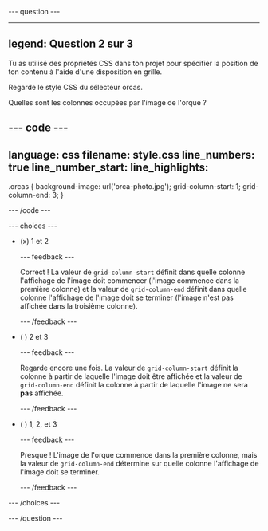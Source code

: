--- question ---

---
legend: Question 2 sur 3
---

Tu as utilisé des propriétés CSS dans ton projet pour spécifier la position de ton contenu à l'aide d'une disposition en grille.

Regarde le style CSS du sélecteur orcas.

Quelles sont les colonnes occupées par l'image de l'orque ?

--- code ---
---
language: css
filename: style.css
line_numbers: true
line_number_start: 
line_highlights: 
---

.orcas {
  background-image: url('orca-photo.jpg');
  grid-column-start: 1;
  grid-column-end: 3;
}

--- /code ---

--- choices ---

- (x) 1 et 2

  --- feedback ---

  Correct ! La valeur de `grid-column-start` définit dans quelle colonne l'affichage de l'image doit commencer (l'image commence dans la première colonne) et la valeur de `grid-column-end` définit dans quelle colonne l'affichage de l'image doit se terminer (l'image n'est pas affichée dans la troisième colonne).

  --- /feedback ---

- ( ) 2 et 3

  --- feedback ---

  Regarde encore une fois. La valeur de `grid-column-start` définit la colonne à partir de laquelle l'image doit être affichée et la valeur de `grid-column-end` définit la colonne à partir de laquelle l'image ne sera **pas** affichée.

  --- /feedback ---

- ( ) 1, 2, et 3

  --- feedback ---

  Presque ! L'image de l'orque commence dans la première colonne, mais la valeur de `grid-column-end` détermine sur quelle colonne l'affichage de l'image doit se terminer.

  --- /feedback ---

--- /choices ---

--- /question ---
